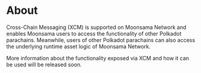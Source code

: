 # About

Cross-Chain Messaging (XCM) is supported on Moonsama Network and enables Moonsama users to access the functionality
of other Polkadot parachains. Meanwhile, users of other Polkadot parachains can also access the underlying runtime
asset logic of Moonsama Network.

More information about the functionality exposed via XCM and how it can be used will be released soon.
